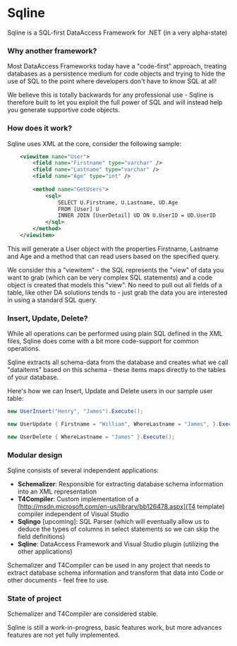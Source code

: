 Sqline
======

Sqline is a SQL-first DataAccess Framework for .NET (in a very alpha-state)

### Why another framework?

Most DataAccess Frameworks today have a "code-first" approach, treating databases as a persistence medium for code objects and trying to hide the use of SQL to the point where developers don't have to know SQL at all!

We believe this is totally backwards for any professional use - Sqline is therefore built to let you exploit the full power of SQL and will instead help you generate supportive code objects.

### How does it work?

Sqline uses XML at the core, consider the following sample:
```xml
	<viewitem name="User">
		<field name="Firstname" type="varchar" />
		<field name="Lastname" type="varchar" />
		<field name="Age" type="int" />
		
		<method name="GetUsers">
			<sql>
				SELECT U.Firstname, U.Lastname, UD.Age 
				FROM [User] U 
				INNER JOIN [UserDetail] UD ON U.UserID = UD.UserID
			</sql>
		</method>
	</viewitem>
```
This will generate a User object with the properties Firstname, Lastname and Age and a method that can read users based on the specified query.

We consider this a "viewitem" - the SQL represents the "view" of data you want to grab (which can be very complex SQL statements) and a code object is created that models this "view". No need to pull out all fields of a table, like other DA solutions tends to - just grab the data you are interested in using a standard SQL query.

### Insert, Update, Delete?

While all operations can be performed using plain SQL defined in the XML files, Sqline does come with a bit more code-support for common operations. 

Sqline extracts all schema-data from the database and creates what we call "dataitems" based on this schema - these items maps directly to the tables of your database.

Here's how we can Insert, Update and Delete users in our sample user table:
```cs
new UserInsert("Henry", "James").Execute();

new UserUpdate { Firstname = "William", WhereLastname = "James", }.Execute();

new UserDelete { WhereLastname = "James" }.Execute();
```

### Modular design
Sqline consists of several independent applications:
* **Schemalizer**: Responsible for extracting database schema information into an XML representation
* **T4Compiler**: Custom implementation of a  [http://msdn.microsoft.com/en-us/library/bb126478.aspx](T4 template) compiler independent of Visual Studio
* **Sqlingo** [upcoming]: SQL Parser (which will eventually allow us to deduce the types of columns in select statements so we can skip the field definitions)
* **Sqline**: DataAccess Framework and Visual Studio plugin (utilizing the other applications)
 
Schemalizer and T4Compiler can be used in any project that needs to extract database schema information and transform that data into Code or other documents - feel free to use.

### State of project
Schemalizer and T4Compiler are considered stable.

Sqline is still a work-in-progress, basic features work, but more advances features are not yet fully implemented.
